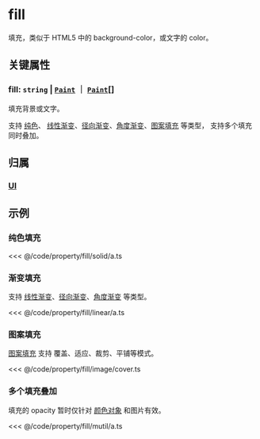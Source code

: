 <script setup>
import Case from '/component/Case.vue'
</script>

# fill

填充，类似于 HTML5 中的 background-color，或文字的 color。

<case name="Fill"  editor=false></case>

## 关键属性

### fill: `string` | [`Paint`](../interface/ui/Paint) ｜ [`Paint`](../interface/ui/Paint.md)[]

填充背景或文字。

支持 [纯色](/reference/property/paint/solid.md)、 [线性渐变](/reference/property/paint/linear.md)、[径向渐变](/reference/property/paint/radial.md)、[角度渐变](/reference/property/paint/angular.md)、[图案填充](/reference/property/paint/image.md) 等类型， 支持多个填充同时叠加。

## 归属

### [UI](/reference/display/UI.md)

## 示例

<case name="Fill" index=0  editor=false></case>

### 纯色填充

<<< @/code/property/fill/solid/a.ts

<case name="Fill" index=1 editor=false></case>

### 渐变填充

支持 [线性渐变](./paint/linear.md)、[径向渐变](./paint/radial.md)、[角度渐变](./paint/angular.md) 等类型。

<<< @/code/property/fill/linear/a.ts

<case name="Fill" index=5 editor=false></case>

### 图案填充

[图案填充](./paint/image.md) 支持 覆盖、适应、裁剪、平铺等模式。

<<< @/code/property/fill/image/cover.ts

<case name="Fill" index=4  editor=false></case>

### 多个填充叠加

填充的 opacity 暂时仅针对 [颜色对象](/reference/interface/ui/Color.md#rgb) 和图片有效。

<<< @/code/property/fill/mutil/a.ts
